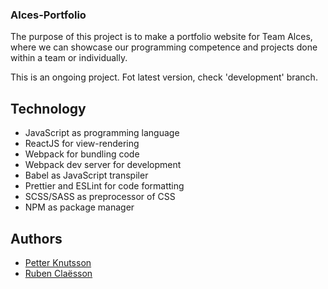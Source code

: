 ### Alces-Portfolio
The purpose of this project is to make a portfolio website for Team Alces, where we can showcase our programming competence and projects done within a team or individually.

This is an ongoing project. Fot latest version, check 'development' branch.

## Technology

* JavaScript as programming language
* ReactJS for view-rendering
* Webpack for bundling code
* Webpack dev server for development
* Babel as JavaScript transpiler
* Prettier and ESLint for code formatting
* SCSS/SASS as preprocessor of CSS
* NPM as package manager

## Authors
* [Petter Knutsson](https://github.com/pettrz "Petter Knutsson's profile")
* [Ruben Claësson](https://github.com/Bubben98 "Ruben Claësson's profile")

